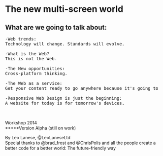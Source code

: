 <h1>The new multi-screen world</h1>


<h2>What are we going to talk about:</h2>

<pre>
-Web trends:
Technology will change. Standards will evolve.

-What is the Web?
This is not the Web.

-The New opportunities:
Cross-platform thinking.

-The Web as a service:
Get your content ready to go anywhere because it's going to go everywhere. (@brad_frost)

-Responsive Web Design is just the beginning:
A website for today is for tomorrow's devices.

</pre>

<br />
Workshop 2014<br />
*****Version Alpha (still on work)<br />

By Leo Lanese, @LeoLaneseLtd<br />
Special thanks to @brad_frost and @ChrisPolis and all the people create a better code for a better world: The future-friendly way
